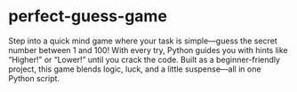 # perfect-guess-game
Step into a quick mind game where your task is simple—guess the secret number between 1 and 100! With every try, Python guides you with hints like “Higher!” or “Lower!” until you crack the code. Built as a beginner-friendly project, this game blends logic, luck, and a little suspense—all in one Python script.
